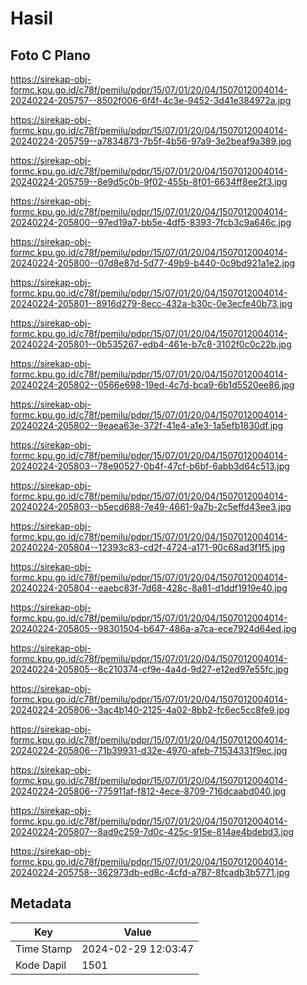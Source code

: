 # Hasil

## Foto C Plano

https://sirekap-obj-formc.kpu.go.id/c78f/pemilu/pdpr/15/07/01/20/04/1507012004014-20240224-205757--8502f006-6f4f-4c3e-9452-3d41e384972a.jpg

https://sirekap-obj-formc.kpu.go.id/c78f/pemilu/pdpr/15/07/01/20/04/1507012004014-20240224-205759--a7834873-7b5f-4b56-97a9-3e2beaf9a389.jpg

https://sirekap-obj-formc.kpu.go.id/c78f/pemilu/pdpr/15/07/01/20/04/1507012004014-20240224-205759--8e9d5c0b-9f02-455b-8f01-6634ff8ee2f3.jpg

https://sirekap-obj-formc.kpu.go.id/c78f/pemilu/pdpr/15/07/01/20/04/1507012004014-20240224-205800--97ed19a7-bb5e-4df5-8393-7fcb3c9a646c.jpg

https://sirekap-obj-formc.kpu.go.id/c78f/pemilu/pdpr/15/07/01/20/04/1507012004014-20240224-205800--07d8e87d-5d77-49b9-b440-0c9bd921a1e2.jpg

https://sirekap-obj-formc.kpu.go.id/c78f/pemilu/pdpr/15/07/01/20/04/1507012004014-20240224-205801--8916d279-8ecc-432a-b30c-0e3ecfe40b73.jpg

https://sirekap-obj-formc.kpu.go.id/c78f/pemilu/pdpr/15/07/01/20/04/1507012004014-20240224-205801--0b535267-edb4-461e-b7c8-3102f0c0c22b.jpg

https://sirekap-obj-formc.kpu.go.id/c78f/pemilu/pdpr/15/07/01/20/04/1507012004014-20240224-205802--0566e698-19ed-4c7d-bca9-6b1d5520ee86.jpg

https://sirekap-obj-formc.kpu.go.id/c78f/pemilu/pdpr/15/07/01/20/04/1507012004014-20240224-205802--9eaea63e-372f-41e4-a1e3-1a5efb1830df.jpg

https://sirekap-obj-formc.kpu.go.id/c78f/pemilu/pdpr/15/07/01/20/04/1507012004014-20240224-205803--78e90527-0b4f-47cf-b6bf-6abb3d64c513.jpg

https://sirekap-obj-formc.kpu.go.id/c78f/pemilu/pdpr/15/07/01/20/04/1507012004014-20240224-205803--b5ecd688-7e49-4661-9a7b-2c5effd43ee3.jpg

https://sirekap-obj-formc.kpu.go.id/c78f/pemilu/pdpr/15/07/01/20/04/1507012004014-20240224-205804--12393c83-cd2f-4724-a171-90c68ad3f1f5.jpg

https://sirekap-obj-formc.kpu.go.id/c78f/pemilu/pdpr/15/07/01/20/04/1507012004014-20240224-205804--eaebc83f-7d68-428c-8a81-d1ddf1919e40.jpg

https://sirekap-obj-formc.kpu.go.id/c78f/pemilu/pdpr/15/07/01/20/04/1507012004014-20240224-205805--98301504-b647-486a-a7ca-ece7924d64ed.jpg

https://sirekap-obj-formc.kpu.go.id/c78f/pemilu/pdpr/15/07/01/20/04/1507012004014-20240224-205805--8c210374-cf9e-4a4d-9d27-e12ed97e55fc.jpg

https://sirekap-obj-formc.kpu.go.id/c78f/pemilu/pdpr/15/07/01/20/04/1507012004014-20240224-205806--3ac4b140-2125-4a02-8bb2-fc6ec5cc8fe9.jpg

https://sirekap-obj-formc.kpu.go.id/c78f/pemilu/pdpr/15/07/01/20/04/1507012004014-20240224-205806--71b39931-d32e-4970-afeb-71534331f9ec.jpg

https://sirekap-obj-formc.kpu.go.id/c78f/pemilu/pdpr/15/07/01/20/04/1507012004014-20240224-205806--775911af-f812-4ece-8709-716dcaabd040.jpg

https://sirekap-obj-formc.kpu.go.id/c78f/pemilu/pdpr/15/07/01/20/04/1507012004014-20240224-205807--8ad9c259-7d0c-425c-915e-814ae4bdebd3.jpg

https://sirekap-obj-formc.kpu.go.id/c78f/pemilu/pdpr/15/07/01/20/04/1507012004014-20240224-205758--362973db-ed8c-4cfd-a787-8fcadb3b5771.jpg


## Metadata

| Key        | Value               |
| ---------- | ------------------- |
| Time Stamp | 2024-02-29 12:03:47 |
| Kode Dapil | 1501                |



